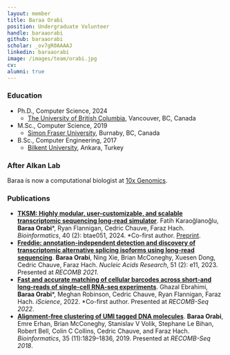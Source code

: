 ```yaml
---
layout: member
title: Baraa Orabi
position: Undergraduate Volunteer
handle: baraaorabi
github: baraaorabi
scholar: _ov7gR0AAAAJ
linkedin: baraaorabi
image: /images/team/orabi.jpg
cv: 
alumni: true
---
```


### Education
- Ph.D., Computer Science, 2024
  - [The University of British Columbia](https://www.cs.ubc.ca/), Vancouver, BC, Canada
- M.Sc., Computer Science, 2019
  - [Simon Fraser University](http://www.cs.sfu.ca), Burnaby, BC, Canada
- B.Sc., Computer Engineering, 2017 
  - [Bilkent University](http://www.cs.bilkent.edu.tr/), Ankara, Turkey

### After Alkan Lab

Baraa is now a computational biologist at [10x Genomics](https://www.10xgenomics.com/). 

### Publications

- [**TKSM: Highly modular, user-customizable, and scalable transcriptomic sequencing long-read simulator**](https://academic.oup.com/bioinformatics/article/40/2/btae051/7589926).
Fatih Karaoğlanoğlu, **Baraa Orabi**\*, Ryan Flannigan, Cedric Chauve, Faraz Hach.
*Bioinformatics*, 40 (2): btae051, 2024. *Co-first author. [Preprint](https://doi.org/10.1101/2023.06.12.544410). 
- [**Freddie: annotation-independent detection and discovery of transcriptomic alternative splicing isoforms using long-read sequencing**](https://academic.oup.com/nar/article/51/2/e11/6882131).
**Baraa Orabi**, Ning Xie, Brian McConeghy, Xuesen Dong, Cedric Chauve, Faraz Hach.
*Nucleic Acids Research*, 51 (2): e11, 2023. Presented at *RECOMB 2021*.
- [**Fast and accurate matching of cellular barcodes across short-and long-reads of single-cell RNA-seq experiments**](https://www.sciencedirect.com/science/article/pii/S258900422200801X).
Ghazal Ebrahimi, **Baraa Orabi**\*, Meghan Robinson, Cedric Chauve, Ryan Flannigan, Faraz Hach.
*iScience*, 2022. \*Co-first author. Presented at *RECOMB-Seq 2022*.
- [**Alignment-free clustering of UMI tagged DNA molecules**](https://academic.oup.com/bioinformatics/article/35/11/1829/5142725).
**Baraa Orabi**, Emre Erhan, Brian McConeghy, Stanislav V Volik, Stephane Le Bihan, Robert Bell, Colin C Collins, Cedric Chauve, and Faraz Hach. *Bioinformatics*, 35 (11):1829–1836, 2019. Presented at *RECOMB-Seq 2018*.
